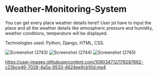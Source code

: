 # Weather-Monitoring-System

You can get every place weather details here!!
User jst have to input the place and all the weather details like atmospheric pressure and humidity, weather conditions, temperature will be displayed.

Technologies used: Python, Django, HTML, CSS.

![Screenshot (2743)](https://user-images.githubusercontent.com/109034712/178160063-aba7cb22-0b2d-4cdf-90ce-9c9b5cb26f14.png)
![Screenshot (2744)](https://user-images.githubusercontent.com/109034712/178160068-6a4fb528-a2e2-4901-9945-3f232b5940d1.png)
![Screenshot (2745)](https://user-images.githubusercontent.com/109034712/178160069-f229a03f-edef-4747-805e-87bd2976be86.png)


https://user-images.githubusercontent.com/109034712/178287682-c23bce46-7028-4a5a-9533-4624ee9cb10d.mp4


